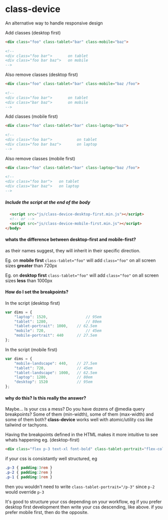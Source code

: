 # class-device
An alternative way to handle responsive design

Add classes (desktop first)

```html
<div class="foo" class-tablet="bar" class-mobile="baz">
  
<!--
<div class="foo bar">       on tablet
<div class="foo bar baz">   on mobile
-->
```

Also remove classes (desktop first)

```html
<div class="foo" class-tablet="bar" class-mobile="baz /foo">
  
<!--
<div class="foo bar">       on tablet
<div class="bar baz">       on mobile
-->
```

Add classes (mobile first)

```html
<div class="foo" class-tablet="bar" class-laptop="baz">
  
<!--
<div class="foo bar">           on tablet
<div class="foo bar baz">       on laptop
-->
```

Also remove classes (mobile first)

```html
<div class="foo" class-tablet="bar" class-laptop="baz /foo">
  
<!--
<div class="foo bar">   on tablet
<div class="bar baz">   on laptop
-->
```

##### Include the script at the end of the body

```html
  <script src="js/class-device-desktop-first.min.js"></script>
  <!-- or -->
  <script src="js/class-device-mobile-first.min.js"></script>
</body>
```

#### whats the difference between desktop-first and mobile-first?

as their names suggest, they will inherit in their specific direction. 

Eg. on **mobile first** `class-tablet="foo"` will add `class="foo"` on all screen sizes **greater** than 720px

Eg. on **desktop first** `class-tablet="foo"` will add `class="foo"` on all screen sizes **less** than 1000px


#### How do I set the breakpoints?

In the script (desktop first)

```js
var dims = {
    "laptop": 1520, 			    // 95em
    "tablet": 1280, 			    // 80em
    "tablet-portrait": 1000, 	// 62.5em
    "mobile": 720, 				    // 45em
    "mobile-portrait": 440 		// 27.5em
};
```

In the script (mobile first)

```js
var dims = {
    "mobile-landscape": 440,    // 27.5em
    "tablet": 720,              // 45em
    "tablet-landscape": 1000,   // 62.5em
    "laptop": 1280,             // 80em
    "desktop": 1520             // 95em
};
```


#### why do this? Is this really the answer?

Maybe... Is your css a mess? Do you have dozens of @media query breakpoints? Some of them (min-width), some of them (max-width) and some of them both? **class-device** works well with atomic/utility css like tailwind or tachyons.

Having the breakpoints defined in the HTML makes it more intuitive to see whats happening eg. (desktop-first) 

```html
<div class="flex p-3 text-xl font-bold" class-tablet-portrait="flex-col /p-3 p-2" class-mobile="/text-xl /p-2 p-1" >
```

if your css is consistantly well structured, eg 

```css
.p-3 { padding:3rem }
.p-2 { padding:2rem }
.p-1 { padding:1rem }
```

then you wouldn't need to write `class-tablet-portrait="/p-3"` since `p-2` would override `p-3`

It's good to structure your css depending on your workflow, eg if you prefer desktop first development then write your css descending, like above. if you prefer mobile first, then do the opposite.

